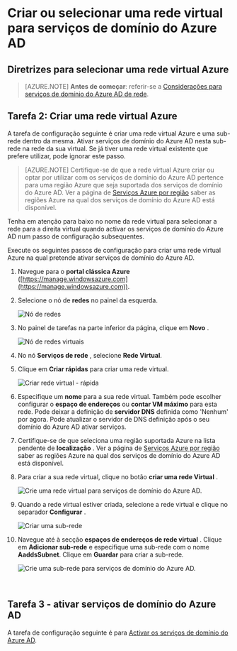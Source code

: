 <properties
    pageTitle="Serviços de domínio do Azure AD: Criar ou selecionar uma rede virtual | Microsoft Azure"
    description="Introdução ao Azure Active Directory Domain Services"
    services="active-directory-ds"
    documentationCenter=""
    authors="mahesh-unnikrishnan"
    manager="stevenpo"
    editor="curtand"/>

<tags
    ms.service="active-directory-ds"
    ms.workload="identity"
    ms.tgt_pltfrm="na"
    ms.devlang="na"
    ms.topic="get-started-article"
    ms.date="10/03/2016"
    ms.author="maheshu"/>

# <a name="create-or-select-a-virtual-network-for-azure-ad-domain-services"></a>Criar ou selecionar uma rede virtual para serviços de domínio do Azure AD

## <a name="guidelines-to-select-an-azure-virtual-network"></a>Diretrizes para selecionar uma rede virtual Azure
> [AZURE.NOTE] **Antes de começar**: referir-se a [Considerações para serviços de domínio do Azure AD de rede](active-directory-ds-networking.md).


## <a name="task-2-create-an-azure-virtual-network"></a>Tarefa 2: Criar uma rede virtual Azure
A tarefa de configuração seguinte é criar uma rede virtual Azure e uma sub-rede dentro da mesma. Ativar serviços de domínio do Azure AD nesta sub-rede na rede da sua virtual. Se já tiver uma rede virtual existente que prefere utilizar, pode ignorar este passo.

> [AZURE.NOTE] Certifique-se de que a rede virtual Azure criar ou optar por utilizar com os serviços de domínio do Azure AD pertence para uma região Azure que seja suportada dos serviços de domínio do Azure AD. Ver a página de [Serviços Azure por região](https://azure.microsoft.com/regions/#services/) saber as regiões Azure na qual dos serviços de domínio do Azure AD está disponível.

Tenha em atenção para baixo no nome da rede virtual para selecionar a rede para a direita virtual quando activar os serviços de domínio do Azure AD num passo de configuração subsequentes.

Execute os seguintes passos de configuração para criar uma rede virtual Azure na qual pretende ativar serviços de domínio do Azure AD.

1. Navegue para o **portal clássica Azure** ([https://manage.windowsazure.com](https://manage.windowsazure.com)).

2. Selecione o nó de **redes** no painel da esquerda.

    ![Nó de redes](./media/active-directory-domain-services-getting-started/networks-node.png)

3. No painel de tarefas na parte inferior da página, clique em **Novo** .

    ![Nó de redes virtuais](./media/active-directory-domain-services-getting-started/virtual-networks.png)

4. No nó **Serviços de rede** , selecione **Rede Virtual**.

5. Clique em **Criar rápidas** para criar uma rede virtual.

    ![Criar rede virtual - rápida](./media/active-directory-domain-services-getting-started/virtual-network-quickcreate.png)

6. Especifique um **nome** para a sua rede virtual. Também pode escolher configurar o **espaço de endereços** ou **contar VM máximo** para esta rede. Pode deixar a definição de **servidor DNS** definida como 'Nenhum' por agora. Pode atualizar o servidor de DNS definição após o seu domínio do Azure AD ativar serviços.

7. Certifique-se de que seleciona uma região suportada Azure na lista pendente de **localização** . Ver a página de [Serviços Azure por região](https://azure.microsoft.com/regions/#services/) saber as regiões Azure na qual dos serviços de domínio do Azure AD está disponível.

8. Para criar a sua rede virtual, clique no botão **criar uma rede Virtual** .

    ![Crie uma rede virtual para serviços de domínio do Azure AD.](./media/active-directory-domain-services-getting-started/create-vnet.png)

9. Quando a rede virtual estiver criada, selecione a rede virtual e clique no separador **Configurar** .

    ![Criar uma sub-rede](./media/active-directory-domain-services-getting-started/create-vnet-properties.png)

10. Navegue até à secção **espaços de endereços de rede virtual** . Clique em **Adicionar sub-rede** e especifique uma sub-rede com o nome **AaddsSubnet**. Clique em **Guardar** para criar a sub-rede.

    ![Crie uma sub-rede para serviços de domínio do Azure AD.](./media/active-directory-domain-services-getting-started/create-vnet-add-subnet.png)


<br>

## <a name="task-3---enable-azure-ad-domain-services"></a>Tarefa 3 - ativar serviços de domínio do Azure AD
A tarefa de configuração seguinte é para [Activar os serviços de domínio do Azure AD](active-directory-ds-getting-started-enableaadds.md).
